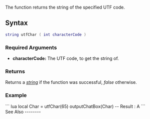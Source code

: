 The function returns the string of the specified UTF code.

Syntax
------

``` lua
string utfChar ( int characterCode )
```

### Required Arguments

-   **characterCode:** The UTF code, to get the string of.

### Returns

Returns a *[string](/docs/string.md "wikilink")* if the function was successful, *false* otherwise.

### Example

<section name="Example" class="both" show="true">
``` lua
local Char = utfChar(65)
outputChatBox(Char) -- Result : A
```

</section>
See Also
--------
